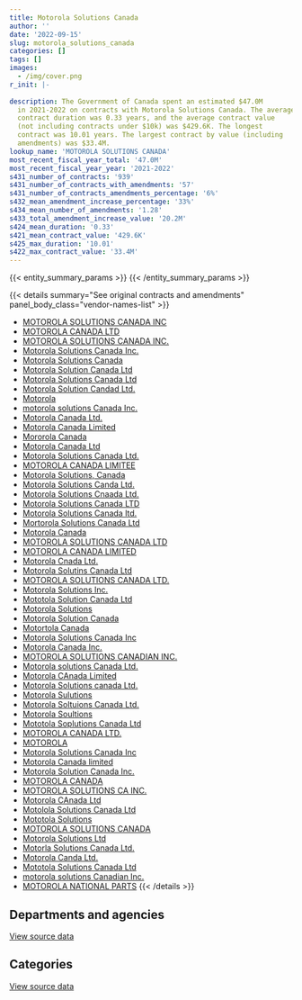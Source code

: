 ```yaml
---
title: Motorola Solutions Canada
author: ''
date: '2022-09-15'
slug: motorola_solutions_canada
categories: []
tags: []
images:
  - /img/cover.png
r_init: |-
  
description: The Government of Canada spent an estimated $47.0M
  in 2021-2022 on contracts with Motorola Solutions Canada. The average
  contract duration was 0.33 years, and the average contract value
  (not including contracts under $10k) was $429.6K. The longest
  contract was 10.01 years. The largest contract by value (including
  amendments) was $33.4M.
lookup_name: 'MOTOROLA SOLUTIONS CANADA'
most_recent_fiscal_year_total: '47.0M'
most_recent_fiscal_year_year: '2021-2022'
s431_number_of_contracts: '939'
s431_number_of_contracts_with_amendments: '57'
s431_number_of_contracts_amendments_percentage: '6%'
s432_mean_amendment_increase_percentage: '33%'
s434_mean_number_of_amendments: '1.28'
s433_total_amendment_increase_value: '20.2M'
s424_mean_duration: '0.33'
s421_mean_contract_value: '429.6K'
s425_max_duration: '10.01'
s422_max_contract_value: '33.4M'
---
```


<script src="/rmarkdown-libs/htmlwidgets/htmlwidgets.js"></script>
<link href="/rmarkdown-libs/datatables-css/datatables-crosstalk.css" rel="stylesheet" />
<script src="/rmarkdown-libs/datatables-binding/datatables.js"></script>
<script src="/rmarkdown-libs/jquery/jquery-3.6.0.min.js"></script>
<link href="/rmarkdown-libs/dt-core-bootstrap/css/dataTables.bootstrap.min.css" rel="stylesheet" />
<link href="/rmarkdown-libs/dt-core-bootstrap/css/dataTables.bootstrap.extra.css" rel="stylesheet" />
<script src="/rmarkdown-libs/dt-core-bootstrap/js/jquery.dataTables.min.js"></script>
<script src="/rmarkdown-libs/dt-core-bootstrap/js/dataTables.bootstrap.min.js"></script>
<link href="/rmarkdown-libs/crosstalk/css/crosstalk.min.css" rel="stylesheet" />
<script src="/rmarkdown-libs/crosstalk/js/crosstalk.min.js"></script>
<script src="/rmarkdown-libs/htmlwidgets/htmlwidgets.js"></script>
<link href="/rmarkdown-libs/datatables-css/datatables-crosstalk.css" rel="stylesheet" />
<script src="/rmarkdown-libs/datatables-binding/datatables.js"></script>
<script src="/rmarkdown-libs/jquery/jquery-3.6.0.min.js"></script>
<link href="/rmarkdown-libs/dt-core-bootstrap/css/dataTables.bootstrap.min.css" rel="stylesheet" />
<link href="/rmarkdown-libs/dt-core-bootstrap/css/dataTables.bootstrap.extra.css" rel="stylesheet" />
<script src="/rmarkdown-libs/dt-core-bootstrap/js/jquery.dataTables.min.js"></script>
<script src="/rmarkdown-libs/dt-core-bootstrap/js/dataTables.bootstrap.min.js"></script>
<link href="/rmarkdown-libs/crosstalk/css/crosstalk.min.css" rel="stylesheet" />
<script src="/rmarkdown-libs/crosstalk/js/crosstalk.min.js"></script>

{{< entity_summary_params >}}
{{< /entity_summary_params >}}

{{< details summary="See original contracts and amendments" panel_body_class="vendor-names-list" >}}
- [MOTOROLA SOLUTIONS CANADA INC](https://search.open.canada.ca/en/ct/?sort=contract_value_f%20desc&page=1&search_text=%22MOTOROLA%20SOLUTIONS%20CANADA%20INC%22)
- [MOTOROLA CANADA LTD](https://search.open.canada.ca/en/ct/?sort=contract_value_f%20desc&page=1&search_text=%22MOTOROLA%20CANADA%20LTD%22)
- [MOTOROLA SOLUTIONS CANADA INC.](https://search.open.canada.ca/en/ct/?sort=contract_value_f%20desc&page=1&search_text=%22MOTOROLA%20SOLUTIONS%20CANADA%20INC.%22)
- [Motorola Solutions Canada Inc.](https://search.open.canada.ca/en/ct/?sort=contract_value_f%20desc&page=1&search_text=%22Motorola%20Solutions%20Canada%20Inc.%22)
- [Motorola Solutions Canada](https://search.open.canada.ca/en/ct/?sort=contract_value_f%20desc&page=1&search_text=%22Motorola%20Solutions%20Canada%22)
- [Motorola Solution Canada Ltd](https://search.open.canada.ca/en/ct/?sort=contract_value_f%20desc&page=1&search_text=%22Motorola%20Solution%20Canada%20Ltd%22)
- [Motorola Solutions Canada Ltd](https://search.open.canada.ca/en/ct/?sort=contract_value_f%20desc&page=1&search_text=%22Motorola%20Solutions%20Canada%20Ltd%22)
- [Motorola Solution Candad Ltd.](https://search.open.canada.ca/en/ct/?sort=contract_value_f%20desc&page=1&search_text=%22Motorola%20Solution%20Candad%20Ltd.%22)
- [Motorola](https://search.open.canada.ca/en/ct/?sort=contract_value_f%20desc&page=1&search_text=%22Motorola%22)
- [motorola solutions Canada Inc.](https://search.open.canada.ca/en/ct/?sort=contract_value_f%20desc&page=1&search_text=%22motorola%20solutions%20Canada%20Inc.%22)
- [Motorola Canada Ltd.](https://search.open.canada.ca/en/ct/?sort=contract_value_f%20desc&page=1&search_text=%22Motorola%20Canada%20Ltd.%22)
- [Motorola Canada Limited](https://search.open.canada.ca/en/ct/?sort=contract_value_f%20desc&page=1&search_text=%22Motorola%20Canada%20Limited%22)
- [Mororola Canada](https://search.open.canada.ca/en/ct/?sort=contract_value_f%20desc&page=1&search_text=%22Mororola%20Canada%22)
- [Motorola Canada Ltd](https://search.open.canada.ca/en/ct/?sort=contract_value_f%20desc&page=1&search_text=%22Motorola%20Canada%20Ltd%22)
- [Motorola Solutions Canada Ltd.](https://search.open.canada.ca/en/ct/?sort=contract_value_f%20desc&page=1&search_text=%22Motorola%20Solutions%20Canada%20Ltd.%22)
- [MOTOROLA CANADA LIMITEE](https://search.open.canada.ca/en/ct/?sort=contract_value_f%20desc&page=1&search_text=%22MOTOROLA%20CANADA%20LIMITEE%22)
- [Motorola Solutions, Canada](https://search.open.canada.ca/en/ct/?sort=contract_value_f%20desc&page=1&search_text=%22Motorola%20Solutions%2c%20Canada%22)
- [Motorola Solutions Canda Ltd.](https://search.open.canada.ca/en/ct/?sort=contract_value_f%20desc&page=1&search_text=%22Motorola%20Solutions%20Canda%20Ltd.%22)
- [Motorola Solutions Cnaada Ltd.](https://search.open.canada.ca/en/ct/?sort=contract_value_f%20desc&page=1&search_text=%22Motorola%20Solutions%20Cnaada%20Ltd.%22)
- [Motorola Solutions Canada LTD](https://search.open.canada.ca/en/ct/?sort=contract_value_f%20desc&page=1&search_text=%22Motorola%20Solutions%20Canada%20LTD%22)
- [Motorola Solutions Canada ltd.](https://search.open.canada.ca/en/ct/?sort=contract_value_f%20desc&page=1&search_text=%22Motorola%20Solutions%20Canada%20ltd.%22)
- [Mortorola Solutions Canada Ltd](https://search.open.canada.ca/en/ct/?sort=contract_value_f%20desc&page=1&search_text=%22Mortorola%20Solutions%20Canada%20Ltd%22)
- [Motorola Canada](https://search.open.canada.ca/en/ct/?sort=contract_value_f%20desc&page=1&search_text=%22Motorola%20Canada%22)
- [MOTOROLA SOLUTIONS CANADA LTD](https://search.open.canada.ca/en/ct/?sort=contract_value_f%20desc&page=1&search_text=%22MOTOROLA%20SOLUTIONS%20CANADA%20LTD%22)
- [MOTOROLA CANADA LIMITED](https://search.open.canada.ca/en/ct/?sort=contract_value_f%20desc&page=1&search_text=%22MOTOROLA%20CANADA%20LIMITED%22)
- [Motorola Cnada Ltd.](https://search.open.canada.ca/en/ct/?sort=contract_value_f%20desc&page=1&search_text=%22Motorola%20Cnada%20Ltd.%22)
- [Motorola Solutins Canada Ltd](https://search.open.canada.ca/en/ct/?sort=contract_value_f%20desc&page=1&search_text=%22Motorola%20Solutins%20Canada%20Ltd%22)
- [MOTOROLA SOLUTIONS CANADA LTD.](https://search.open.canada.ca/en/ct/?sort=contract_value_f%20desc&page=1&search_text=%22MOTOROLA%20SOLUTIONS%20CANADA%20LTD.%22)
- [Motorola Solutions Inc.](https://search.open.canada.ca/en/ct/?sort=contract_value_f%20desc&page=1&search_text=%22Motorola%20Solutions%20Inc.%22)
- [Mototola Solution Canada Ltd](https://search.open.canada.ca/en/ct/?sort=contract_value_f%20desc&page=1&search_text=%22Mototola%20Solution%20Canada%20Ltd%22)
- [Motorola Solutions](https://search.open.canada.ca/en/ct/?sort=contract_value_f%20desc&page=1&search_text=%22Motorola%20Solutions%22)
- [Motorola Solution Canada](https://search.open.canada.ca/en/ct/?sort=contract_value_f%20desc&page=1&search_text=%22Motorola%20Solution%20Canada%22)
- [Motortola Canada](https://search.open.canada.ca/en/ct/?sort=contract_value_f%20desc&page=1&search_text=%22Motortola%20Canada%22)
- [Motorola Solutions Canada Inc](https://search.open.canada.ca/en/ct/?sort=contract_value_f%20desc&page=1&search_text=%22Motorola%20Solutions%20Canada%20Inc%22)
- [Motorola Canada Inc.](https://search.open.canada.ca/en/ct/?sort=contract_value_f%20desc&page=1&search_text=%22Motorola%20Canada%20Inc.%22)
- [MOTOROLA SOLUTIONS CANADIAN INC.](https://search.open.canada.ca/en/ct/?sort=contract_value_f%20desc&page=1&search_text=%22MOTOROLA%20SOLUTIONS%20CANADIAN%20INC.%22)
- [Motorola solutions Canada Ltd.](https://search.open.canada.ca/en/ct/?sort=contract_value_f%20desc&page=1&search_text=%22Motorola%20solutions%20Canada%20Ltd.%22)
- [Motorola CAnada Limited](https://search.open.canada.ca/en/ct/?sort=contract_value_f%20desc&page=1&search_text=%22Motorola%20CAnada%20Limited%22)
- [Motorola Solutions canada Ltd.](https://search.open.canada.ca/en/ct/?sort=contract_value_f%20desc&page=1&search_text=%22Motorola%20Solutions%20canada%20Ltd.%22)
- [Motorola Sulutions](https://search.open.canada.ca/en/ct/?sort=contract_value_f%20desc&page=1&search_text=%22Motorola%20Sulutions%22)
- [Motorola Soltuions Canada Ltd.](https://search.open.canada.ca/en/ct/?sort=contract_value_f%20desc&page=1&search_text=%22Motorola%20Soltuions%20Canada%20Ltd.%22)
- [Motorola Soultions](https://search.open.canada.ca/en/ct/?sort=contract_value_f%20desc&page=1&search_text=%22Motorola%20Soultions%22)
- [Mototola Soplutions Canada Ltd](https://search.open.canada.ca/en/ct/?sort=contract_value_f%20desc&page=1&search_text=%22Mototola%20Soplutions%20Canada%20Ltd%22)
- [MOTOROLA CANADA LTD.](https://search.open.canada.ca/en/ct/?sort=contract_value_f%20desc&page=1&search_text=%22MOTOROLA%20CANADA%20LTD.%22)
- [MOTOROLA](https://search.open.canada.ca/en/ct/?sort=contract_value_f%20desc&page=1&search_text=%22MOTOROLA%22)
- [Motorola Solutions Canada Inc](https://search.open.canada.ca/en/ct/?sort=contract_value_f%20desc&page=1&search_text=%22Motorola%20Solutions%20%20Canada%20Inc%22)
- [Motorola Canada limited](https://search.open.canada.ca/en/ct/?sort=contract_value_f%20desc&page=1&search_text=%22Motorola%20Canada%20limited%22)
- [Motorola Solution Canada Inc.](https://search.open.canada.ca/en/ct/?sort=contract_value_f%20desc&page=1&search_text=%22Motorola%20Solution%20Canada%20Inc.%22)
- [MOTOROLA CANADA](https://search.open.canada.ca/en/ct/?sort=contract_value_f%20desc&page=1&search_text=%22MOTOROLA%20CANADA%22)
- [MOTOROLA SOLUTIONS CA INC.](https://search.open.canada.ca/en/ct/?sort=contract_value_f%20desc&page=1&search_text=%22MOTOROLA%20SOLUTIONS%20CA%20INC.%22)
- [Motorola CAnada Ltd](https://search.open.canada.ca/en/ct/?sort=contract_value_f%20desc&page=1&search_text=%22Motorola%20CAnada%20Ltd%22)
- [Motolola Solutions Canada Ltd](https://search.open.canada.ca/en/ct/?sort=contract_value_f%20desc&page=1&search_text=%22Motolola%20Solutions%20Canada%20Ltd%22)
- [Mototola Solutions](https://search.open.canada.ca/en/ct/?sort=contract_value_f%20desc&page=1&search_text=%22Mototola%20Solutions%22)
- [MOTOROLA SOLUTIONS CANADA](https://search.open.canada.ca/en/ct/?sort=contract_value_f%20desc&page=1&search_text=%22MOTOROLA%20SOLUTIONS%20CANADA%22)
- [Motorola Solutions Ltd](https://search.open.canada.ca/en/ct/?sort=contract_value_f%20desc&page=1&search_text=%22Motorola%20Solutions%20Ltd%22)
- [Motorla Solutions Canada Ltd.](https://search.open.canada.ca/en/ct/?sort=contract_value_f%20desc&page=1&search_text=%22Motorla%20Solutions%20Canada%20Ltd.%22)
- [Motorola Canda Ltd.](https://search.open.canada.ca/en/ct/?sort=contract_value_f%20desc&page=1&search_text=%22Motorola%20Canda%20Ltd.%22)
- [Mototola Solutions Canada Ltd](https://search.open.canada.ca/en/ct/?sort=contract_value_f%20desc&page=1&search_text=%22Mototola%20Solutions%20Canada%20Ltd%22)
- [motorola solutions Canadian Inc.](https://search.open.canada.ca/en/ct/?sort=contract_value_f%20desc&page=1&search_text=%22motorola%20solutions%20Canadian%20Inc.%22)
- [MOTOROLA NATIONAL PARTS](https://search.open.canada.ca/en/ct/?sort=contract_value_f%20desc&page=1&search_text=%22MOTOROLA%20NATIONAL%20PARTS%22)
{{< /details >}}

## Departments and agencies

<div id="htmlwidget-1" style="width:100%;height:auto;" class="datatables html-widget"></div>
<script type="application/json" data-for="htmlwidget-1">{"x":{"style":"bootstrap","filter":"none","vertical":false,"data":[["<a href=\"/departments/cbsa-asfc/\">Canada Border Services Agency<\/a>","<a href=\"/departments/csc-scc/\">Correctional Service of Canada<\/a>","<a href=\"/departments/dfatd-maecd/\">Global Affairs Canada<\/a>","<a href=\"/departments/dfo-mpo/\">Fisheries and Oceans Canada<\/a>","<a href=\"/departments/dnd-mdn/\">National Defence<\/a>","<a href=\"/departments/ec/\">Environment and Climate Change Canada<\/a>","<a href=\"/departments/ic/\">Innovation, Science and Economic Development Canada<\/a>","<a href=\"/departments/pc/\">Parks Canada<\/a>","<a href=\"/departments/pwgsc-tpsgc/\">Public Services and Procurement Canada<\/a>","<a href=\"/departments/rcmp-grc/\">Royal Canadian Mounted Police<\/a>"],[1721148.38,7705417.95,null,4820290.64,15147675.13,11144.34,682726.2,81776.02,773106.26,53185356.99],[1380866.69,15631593.25,17383.92,5812557.25,9281958.69,159447.32,null,517754.04,93508.92,35308442.82],[4875918.77,622461.97,null,2102939.56,12407034.89,491428.73,null,71721.35,462270.42,49548512.7],[2286439.04,1108799.7,null,1701830.75,3584338.42,1861161.27,null,63178.16,833999.2,35606632.99]],"container":"<table class=\"table table-striped table-hover row-border order-column display\">\n  <thead>\n    <tr>\n      <th>Department<\/th>\n      <th>2018-2019<\/th>\n      <th>2019-2020<\/th>\n      <th>2020-2021<\/th>\n      <th>2021-2022<\/th>\n    <\/tr>\n  <\/thead>\n<\/table>","options":{"order":[[4,"desc"]],"pageLength":10,"autoWidth":true,"columnDefs":[{"targets":1,"render":"function(data, type, row, meta) {\n    return type !== 'display' ? data : DTWidget.formatCurrency(data, \"$\", 2, 3, \",\", \".\", true, null);\n  }"},{"targets":2,"render":"function(data, type, row, meta) {\n    return type !== 'display' ? data : DTWidget.formatCurrency(data, \"$\", 2, 3, \",\", \".\", true, null);\n  }"},{"targets":3,"render":"function(data, type, row, meta) {\n    return type !== 'display' ? data : DTWidget.formatCurrency(data, \"$\", 2, 3, \",\", \".\", true, null);\n  }"},{"targets":4,"render":"function(data, type, row, meta) {\n    return type !== 'display' ? data : DTWidget.formatCurrency(data, \"$\", 2, 3, \",\", \".\", true, null);\n  }"},{"width":"16%","targets":[1,2,3,4]},{"className":"dt-right","targets":[1,2,3,4]}],"orderClasses":false}},"evals":["options.columnDefs.0.render","options.columnDefs.1.render","options.columnDefs.2.render","options.columnDefs.3.render"],"jsHooks":[]}</script>
<p class="text-right">
<a href="https://github.com/GoC-Spending/contracts-data/tree/main/data/out/vendors/motorola_solutions_canada/summary_by_fiscal_year_by_department.csv" class="source-data-link btn btn-link">View source data</a>
</p>

## Categories

<div id="htmlwidget-2" style="width:100%;height:auto;" class="datatables html-widget"></div>
<script type="application/json" data-for="htmlwidget-2">{"x":{"style":"bootstrap","filter":"none","vertical":false,"data":[["<a href=\"/categories/facilities_and_construction/\">Facilities and construction<\/a>","<a href=\"/categories/office_management/\">Office management<\/a>","<a href=\"/categories/defence/\">Defence<\/a>","<a href=\"/categories/professional_services/\">Professional services<\/a>","<a href=\"/categories/information_technology/\">Information technology<\/a>","<a href=\"/categories/transportation_and_logistics/\">Transportation and logistics<\/a>","<a href=\"/categories/industrial_products_and_services/\">Industrial products and services<\/a>","<a href=\"/categories/human_capital/\">Human capital<\/a>"],[449135.52,null,15009980.23,1011094.5,66460422.56,114218.16,1033082.28,50708.66],[618076.16,null,8936624.68,82566.5,57128093.36,43368.57,1323667.48,71116.17],[1116695.03,null,12407034.89,12629.62,55480357.29,15066.32,1550505.25,null],[1350899.12,103886.22,3418299.18,110650.73,39920921.63,107875.76,1885632.64,148214.24]],"container":"<table class=\"table table-striped table-hover row-border order-column display\">\n  <thead>\n    <tr>\n      <th>Category<\/th>\n      <th>2018-2019<\/th>\n      <th>2019-2020<\/th>\n      <th>2020-2021<\/th>\n      <th>2021-2022<\/th>\n    <\/tr>\n  <\/thead>\n<\/table>","options":{"order":[[4,"desc"]],"dom":"t","pageLength":30,"autoWidth":true,"columnDefs":[{"targets":1,"render":"function(data, type, row, meta) {\n    return type !== 'display' ? data : DTWidget.formatCurrency(data, \"$\", 2, 3, \",\", \".\", true, null);\n  }"},{"targets":2,"render":"function(data, type, row, meta) {\n    return type !== 'display' ? data : DTWidget.formatCurrency(data, \"$\", 2, 3, \",\", \".\", true, null);\n  }"},{"targets":3,"render":"function(data, type, row, meta) {\n    return type !== 'display' ? data : DTWidget.formatCurrency(data, \"$\", 2, 3, \",\", \".\", true, null);\n  }"},{"targets":4,"render":"function(data, type, row, meta) {\n    return type !== 'display' ? data : DTWidget.formatCurrency(data, \"$\", 2, 3, \",\", \".\", true, null);\n  }"},{"width":"16%","targets":[1,2,3,4]},{"className":"dt-right","targets":[1,2,3,4]}],"orderClasses":false,"lengthMenu":[10,25,30,50,100]}},"evals":["options.columnDefs.0.render","options.columnDefs.1.render","options.columnDefs.2.render","options.columnDefs.3.render"],"jsHooks":[]}</script>
<p class="text-right">
<a href="https://github.com/GoC-Spending/contracts-data/tree/main/data/out/vendors/motorola_solutions_canada/summary_by_fiscal_year_by_category.csv" class="source-data-link btn btn-link">View source data</a>
</p>
